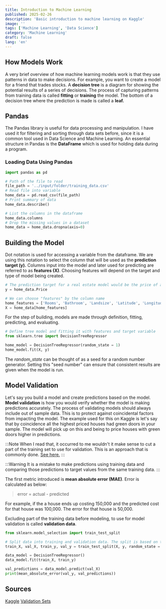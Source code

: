 ```yaml
---
title: Introduction to Machine Learning
published: 2025-02-26
description: 'Basic introduction to machine learning on Kaggle'
image: ''
tags: ['Machine Learning', 'Data Science']
category: 'Machine Learning'
draft: false 
lang: 'en'
---
```


## How Models Work
A very brief overview of how machine learning models work is that they use patterns in data to make decisions. For example, you want to create a model for a friend that trades stocks. A <b>decision tree</b> is a diagram for showing the potential results of a series of decisions. The process of capturing patterns from training data is called <b>fitting</b> or <b>training</b> the model. The bottom of a decision tree where the prediction is made is called a <b>leaf.</b>

## Pandas
The Pandas library is useful for data processing and manipulation. I have used it for filtering and sorting through data sets before, since it is a common tool used in Data Science and Machine Learning. An essential structure in Pandas is the <b>DataFrame</b> which is used for holding data during a program. 

### Loading Data Using Pandas
```python
import pandas as pd

# Path of the file to read
file_path = '../input/folder/training_data.csv'
# Read file into variable
home_data = pd.read_csv(file_path)
# Print summary of data
home_data.describe()

# List the columns in the dataframe
home_data.columns
# Drop the missing values in a dataset
home_data = home_data.dropna(axis=0)
```

## Building the Model
Dot notation is used for accessing a variable from the dataframe. We are using this notation to select the column that will be used as the <b>prediction target (y).</b> Columns input into the model and later used for predicting are referred to as <b>features (X)</b>. Choosing features will depend on the target and type of model being created.

```python
# The prediction target for a real estate model would be the price of a property
y = home_data.Price

# We can choose "features" by the column name
home_features = ['Rooms', 'Bathroom', 'Landsize', 'Latitude', 'Longitude']
X = home_data[home_features]
```

For the step of building, models are made through definition, fitting, predicting, and evaluating. 

```python
# Define tree model and fitting it with features and target variable
from sklearn.tree import DecisionTreeRegressor

home_model = DecisionTreeRegressor(random_state = 1)
home_model.fit(X, y)
```

The <em>random_state</em> can be thought of as a seed for a random number generator. Setting this "seed number" can ensure that consistent results are given when the model is run. 

## Model Validation
Let's say you build a model and create predictions based on the model. <b>Model validation</b> is how you would verify whether the model is making predictions accurately. The process of validating models should always include out of sample data. This is to protect against coincidental factors from impacting the model. The example used for this on Kaggle is let's say that by coincidence all the highest priced houses had green doors in your sample. The model will pick up on this and being to price houses with green doors higher in predictions. 

:::Note
When I read that, it occurred to me wouldn't it make sense to cut a part of the training set to use for validation. This is an approach that is commonly done. [See here.](https://stackoverflow.com/questions/54126811/order-between-using-validation-training-and-test-sets)
:::

:::Warning
It is a mistake to make predictions using training data and comparing those predictions to target values from the same training data. 
:::

The first metric introduced is <b>mean absolute error (MAE)</b>. Error is calculated as below: 
> error = actual - predicted

For example, if the a house ends up costing 150,000 and the predicted cost for that house was 100,000. The error for that house is 50,000.

Excluding part of the training data before modeling, to use for model validation is called <b>validation data</b>.

```python
from sklearn.model_selection import train_test_split

# Split data into training and validation data. The split is based on the random number generator, with a seed for ensuring consistency when rerunning.
train_X, val_X, train_y, val_y = train_test_split(X, y, random_state = 0)

data_model = DecisionTreeRegressor()
data_model.fit(train_X, train_y)

val_predictions = data_model.predict(val_X)
print(mean_absolute_error(val_y, val_predictions))
```

## Sources
[Kaggle](https://www.kaggle.com/code/dansbecker/model-validation)
[Validation Sets](https://stackoverflow.com/questions/54126811/order-between-using-validation-training-and-test-sets)<br>